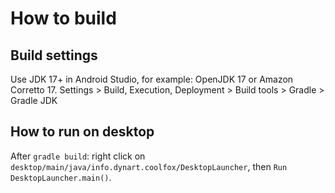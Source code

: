 # How to build

## Build settings

Use JDK 17+ in Android Studio, for example: OpenJDK 17 or Amazon Corretto 17.
Settings > Build, Execution, Deployment > Build tools > Gradle > Gradle JDK

## How to run on desktop

After `gradle build`: right click on `desktop/main/java/info.dynart.coolfox/DesktopLauncher`, then
`Run DesktopLauncher.main()`.
